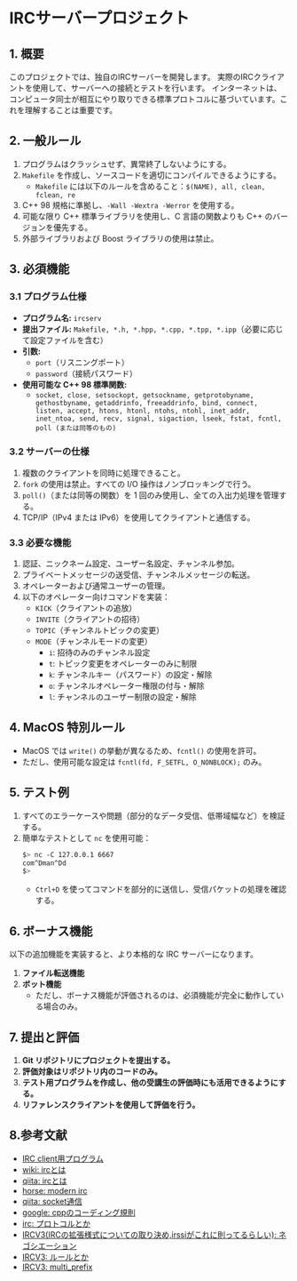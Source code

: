 # IRCサーバープロジェクト

## 1. 概要
このプロジェクトでは、独自のIRCサーバーを開発します。
実際のIRCクライアントを使用して、サーバーへの接続とテストを行います。
インターネットは、コンピュータ同士が相互にやり取りできる標準プロトコルに基づいています。これを理解することは重要です。

## 2. 一般ルール
1. プログラムはクラッシュせず、異常終了しないようにする。
2. `Makefile` を作成し、ソースコードを適切にコンパイルできるようにする。
   - `Makefile` には以下のルールを含めること：`$(NAME), all, clean, fclean, re`
3. C++ 98 規格に準拠し、`-Wall -Wextra -Werror` を使用する。
4. 可能な限り C++ 標準ライブラリを使用し、C 言語の関数よりも C++ のバージョンを優先する。
5. 外部ライブラリおよび Boost ライブラリの使用は禁止。

## 3. 必須機能
### 3.1 プログラム仕様
- **プログラム名:** `ircserv`
- **提出ファイル:** `Makefile, *.h, *.hpp, *.cpp, *.tpp, *.ipp`（必要に応じて設定ファイルを含む）
- **引数:**
  - `port`（リスニングポート）
  - `password`（接続パスワード）
- **使用可能な C++ 98 標準関数:**
  - `socket, close, setsockopt, getsockname, getprotobyname, gethostbyname, getaddrinfo, freeaddrinfo, bind, connect, listen, accept, htons, htonl, ntohs, ntohl, inet_addr, inet_ntoa, send, recv, signal, sigaction, lseek, fstat, fcntl, poll (または同等のもの)`

### 3.2 サーバーの仕様
1. 複数のクライアントを同時に処理できること。
2. `fork` の使用は禁止。すべての I/O 操作はノンブロッキングで行う。
3. `poll()`（または同等の関数）を 1 回のみ使用し、全ての入出力処理を管理する。
4. TCP/IP（IPv4 または IPv6）を使用してクライアントと通信する。

### 3.3 必要な機能
1. 認証、ニックネーム設定、ユーザー名設定、チャンネル参加。
2. プライベートメッセージの送受信、チャンネルメッセージの転送。
3. オペレーターおよび通常ユーザーの管理。
4. 以下のオペレーター向けコマンドを実装：
   - `KICK`（クライアントの追放）
   - `INVITE`（クライアントの招待）
   - `TOPIC`（チャンネルトピックの変更）
   - `MODE`（チャンネルモードの変更）
     - `i`: 招待のみのチャンネル設定
     - `t`: トピック変更をオペレーターのみに制限
     - `k`: チャンネルキー（パスワード）の設定・解除
     - `o`: チャンネルオペレーター権限の付与・解除
     - `l`: チャンネルのユーザー制限の設定・解除

## 4. MacOS 特別ルール
- MacOS では `write()` の挙動が異なるため、`fcntl()` の使用を許可。
- ただし、使用可能な設定は `fcntl(fd, F_SETFL, O_NONBLOCK);` のみ。

## 5. テスト例
1. すべてのエラーケースや問題（部分的なデータ受信、低帯域幅など）を検証する。
2. 簡単なテストとして `nc` を使用可能：
   ```sh
   $> nc -C 127.0.0.1 6667
   com^Dman^Dd
   $>
   ```
   - `Ctrl+D` を使ってコマンドを部分的に送信し、受信パケットの処理を確認する。

## 6. ボーナス機能
以下の追加機能を実装すると、より本格的な IRC サーバーになります。
1. **ファイル転送機能**
2. **ボット機能**
   - ただし、ボーナス機能が評価されるのは、必須機能が完全に動作している場合のみ。

## 7. 提出と評価
1. **Git リポジトリにプロジェクトを提出する。**
2. **評価対象はリポジトリ内のコードのみ。**
3. **テスト用プログラムを作成し、他の受講生の評価時にも活用できるようにする。**
4. **リファレンスクライアントを使用して評価を行う。**

## 8.参考文献
- [IRC client用プログラム](https://irssi.org/)
- [wiki: ircとは](https://ja.wikipedia.org/wiki/Internet_Relay_Chat)
- [qiita: ircとは](https://qiita.com/takesyhi/items/cfde655f5769286a770a)
- [horse: modern irc](https://modern.ircdocs.horse/)
- [qiita: socket通信](https://qiita.com/Y-Yoshimura1997/items/752d89c1e6240cfab0ce)
- [google: cppのコーディング規則](https://ttsuki.github.io/styleguide/cppguide.ja.html)
- [irc: プロトコルとか](https://qiita.com/gu-chi/items/d14c99f716da6133bce8)
- [IRCV3(IRCの拡張様式についての取り決め,irssiがこれに則ってるらしい): ネゴシエーション](https://ircv3.net/specs/extensions/capability-negotiation.html)
- [IRCV3: ルールとか](https://ircv3.net)
- [IRCV3: multi_prefix](https://ircv3.net/specs/extensions/multi-prefix)
